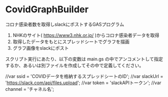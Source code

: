 # CovidGraphBuilder
コロナ感染者数を取得しslackにポストするGASプログラム

1. NHKのサイト( https://www3.nhk.or.jp/ )からコロナ感染者データを取得
2. 取得したデータをもとにスプレッドシートでグラフを描画
3. グラフ画像をslackにポスト

スクリプト実行にあたり、以下の変数は main.gs の中でアンコメントして指定するか、あるいは別ファイルを作成してその中で定義してください。

//var ssid = 'COVIDデータを格納するスプレッドシートのID';
//var slackUrl   = 'https://slack.com/api/files.upload';
//var token      = 'slackAPIトークン';
//var channel    = 'チャネル名';
